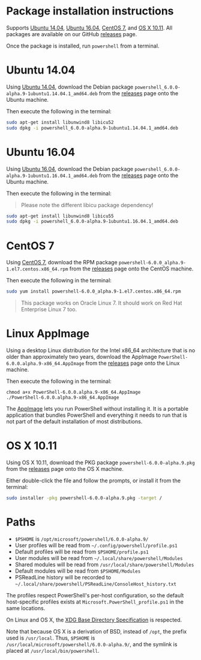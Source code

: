 Package installation instructions
=================================

Supports [Ubuntu 14.04][u14], [Ubuntu 16.04][u16],
[CentOS 7][cos], and [OS X 10.11][osx].
All packages are available on our GitHub [releases][] page.

Once the package is installed, run `powershell` from a terminal.

[u14]: #ubuntu-1404
[u16]: #ubuntu-1604
[cos]: #centos-7
[osx]: #os-x-1011

Ubuntu 14.04
============

Using [Ubuntu 14.04][], download the Debian package
`powershell_6.0.0-alpha.9-1ubuntu1.14.04.1_amd64.deb`
from the [releases][] page onto the Ubuntu machine.

Then execute the following in the terminal:

```sh
sudo apt-get install libunwind8 libicu52
sudo dpkg -i powershell_6.0.0-alpha.9-1ubuntu1.14.04.1_amd64.deb
```

[Ubuntu 14.04]: http://releases.ubuntu.com/14.04/

Ubuntu 16.04
============

Using [Ubuntu 16.04][], download the Debian package
`powershell_6.0.0-alpha.9-1ubuntu1.16.04.1_amd64.deb`
from the [releases][] page onto the Ubuntu machine.

Then execute the following in the terminal:

> Please note the different libicu package dependency!

```sh
sudo apt-get install libunwind8 libicu55
sudo dpkg -i powershell_6.0.0-alpha.9-1ubuntu1.16.04.1_amd64.deb
```

[Ubuntu 16.04]: http://releases.ubuntu.com/16.04/

CentOS 7
========

Using [CentOS 7][], download the RPM package
`powershell-6.0.0_alpha.9-1.el7.centos.x86_64.rpm`
from the [releases][] page onto the CentOS machine.

Then execute the following in the terminal:

```sh
sudo yum install powershell-6.0.0_alpha.9-1.el7.centos.x86_64.rpm
```

> This package works on Oracle Linux 7. It should work on Red Hat Enterprise Linux 7 too.

[CentOS 7]: https://www.centos.org/download/

Linux AppImage
==============

Using a desktop Linux distribution for the Intel x86_64 architecture that is no older than approximately two years, download the AppImage
`PowerShell-6.0.0.alpha.9-x86_64.AppImage`
from the [releases][] page onto the Linux machine.

Then execute the following in the terminal:

```
chmod a+x PowerShell-6.0.0.alpha.9-x86_64.AppImage
./PowerShell-6.0.0.alpha.9-x86_64.AppImage
```

The [AppImage](http://appimage.org/) lets you run PowerShell without installing it. It is a portable application that bundles PowerShell and everything it needs to run that is not part of the default installation of most distributions.

OS X 10.11
==========

Using OS X 10.11, download the PKG package `powershell-6.0.0-alpha.9.pkg` from the [releases][] page onto the OS X machine.

Either double-click the file and follow the prompts,
or install it from the terminal:

```sh
sudo installer -pkg powershell-6.0.0-alpha.9.pkg -target /
```

Paths
=====

* `$PSHOME` is `/opt/microsoft/powershell/6.0.0-alpha.9/`
* User profiles will be read from `~/.config/powershell/profile.ps1`
* Default profiles will be read from `$PSHOME/profile.ps1`
* User modules will be read from `~/.local/share/powershell/Modules`
* Shared modules will be read from `/usr/local/share/powershell/Modules`
* Default modules will be read from `$PSHOME/Modules`
* PSReadLine history will be recorded to `~/.local/share/powershell/PSReadLine/ConsoleHost_history.txt`

The profiles respect PowerShell's per-host configuration,
so the default host-specific profiles exists at `Microsoft.PowerShell_profile.ps1` in the same locations.

On Linux and OS X, the [XDG Base Directory Specification][xdg-bds] is respected.


Note that because OS X is a derivation of BSD,
instead of `/opt`, the prefix used is `/usr/local`.
Thus, `$PSHOME` is `/usr/local/microsoft/powershell/6.0.0-alpha.9/`,
and the symlink is placed at `/usr/local/bin/powershell`.

[releases]: https://github.com/PowerShell/PowerShell/releases/latest
[xdg-bds]: https://specifications.freedesktop.org/basedir-spec/basedir-spec-latest.html
